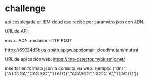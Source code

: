 # challenge

api desplegada en IBM cloud que recibe por parámetro json con ADN.

URL de API:

enviar ADN mediante HTTP POST

https://69324d3b.us-south.apigw.appdomain.cloud/mutant/mutant




URL de aplicación web:
https://dna-detector.mybluemix.net/

insertar en formato json la consulta via web. 
ejemplo: {"dna":["ATGCGA","CAGTGC","TTATGT","AGAAGG","CCCCTA","TCACTG"]}
